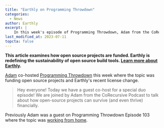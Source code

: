 ```yaml
---
title: "Earthly on Programming Throwdown"
categories:
  - News
author: Earthly
excerpt: |
    In this week's episode of Programming Throwdown, Adam from the CoRecursive Podcast joins as a guest co-host to discuss the financial survival of open-source projects. Find out how these projects can thrive and learn about Earthly's recent license change. Don't miss this casual and informative conversation!
last_modified_at: 2023-07-11
topcta: false
---
```

**This article examines how open source projects are funded. Earthly is redefining the sustainability of open source build tools. [Learn more about Earthly](https://cloud.earthly.dev/login).**


[Adam](https://earthly.dev/blog/authors/adam/) co-hosted [Programming Throwdown](https://www.programmingthrowdown.com/2022/04/132-funding-open-source-projects.html) this week where the topic was funding open source projects and Earthly's recent license change.

> Hey everyone!  Today we have a guest co-host for a special duo episode!  We are joined by Adam from the CoRecursive Podcast to talk about how open-source projects can survive (and even thrive) financially.

Previously Adam was a guest on Programming Throwdown Episode 103 where the topic was [working from home](https://www.programmingthrowdown.com/2020/07/episode-103-working-from-home.html).
